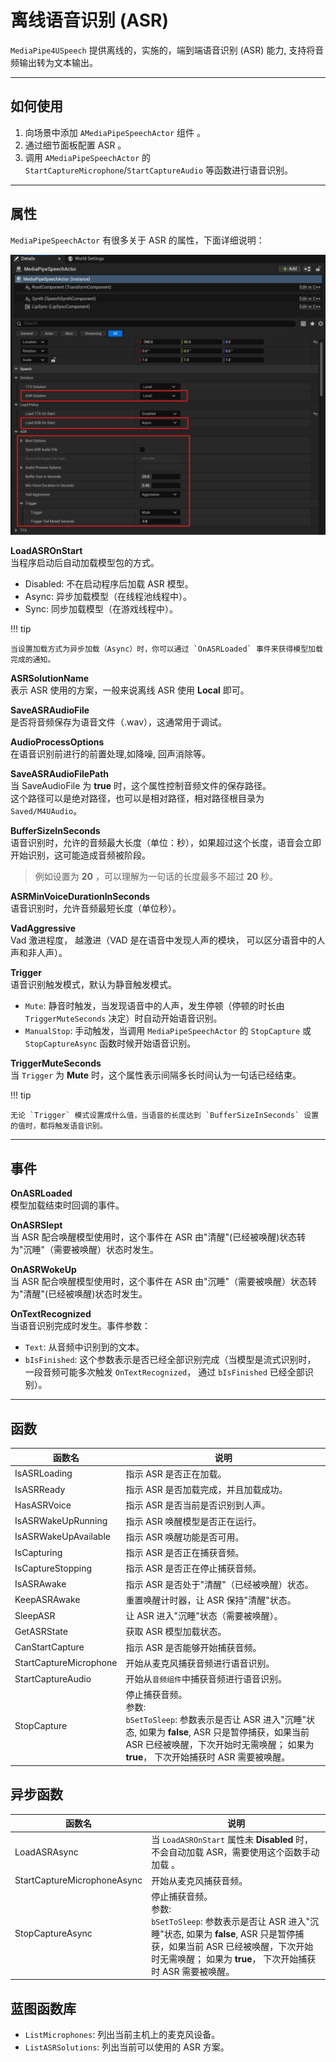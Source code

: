 # 离线语音识别 (ASR)

`MediaPipe4USpeech` 提供离线的，实施的，端到端语音识别 (ASR) 能力, 支持将音频输出转为文本输出。

---   
## 如何使用

1. 向场景中添加 `AMediaPipeSpeechActor` 组件 。
2. 通过细节面板配置 ASR 。
3. 调用 `AMediaPipeSpeechActor` 的 `StartCaptureMicrophone`/`StartCaptureAudio` 等函数进行语音识别。


---   
## 属性

`MediaPipeSpeechActor` 有很多关于 ASR 的属性，下面详细说明：


![ASR details](./images/local_asr/asr_details.jpg "ASR details")

**LoadASROnStart**     
当程序启动后自动加载模型包的方式。   

- Disabled: 不在启动程序后加载 ASR 模型。
- Async: 异步加载模型（在线程池线程中）。
- Sync: 同步加载模型（在游戏线程中）。

!!! tip

    当设置加载方式为异步加载（Async）时，你可以通过 `OnASRLoaded` 事件来获得模型加载完成的通知。

**ASRSolutionName**   
表示 ASR 使用的方案，一般来说离线 ASR 使用 **Local** 即可。

**SaveASRAudioFile**    
是否将音频保存为语音文件（.wav），这通常用于调试。

**AudioProcessOptions**    
在语音识别前进行的前置处理,如降噪, 回声消除等。

**SaveASRAudioFilePath**    
当 SaveAudioFile 为 **true** 时，这个属性控制音频文件的保存路径。   
这个路径可以是绝对路径，也可以是相对路径，相对路径根目录为 `Saved/M4UAudio`。
   
**BufferSizeInSeconds**    
语音识别时，允许的音频最大长度（单位：秒），如果超过这个长度，语音会立即开始识别，这可能造成音频被阶段。   
> 例如设置为 **20** ，可以理解为一句话的长度最多不超过 **20** 秒。

**ASRMinVoiceDurationInSeconds**   
语音识别时，允许音频最短长度（单位秒）。

**VadAggressive**   
Vad 激进程度， 越激进（VAD 是在语音中发现人声的模块， 可以区分语音中的人声和非人声）。

**Trigger**    
语音识别触发模式，默认为静音触发模式。

- `Mute`: 静音时触发，当发现语音中的人声，发生停顿（停顿的时长由 `TriggerMuteSeconds` 决定）时自动开始语音识别。
- `ManualStop`: 手动触发，当调用 `MediaPipeSpeechActor` 的 `StopCapture` 或 `StopCaptureAsync` 函数时候开始语音识别。

**TriggerMuteSeconds**    
当 `Trigger` 为 **Mute** 时，这个属性表示间隔多长时间认为一句话已经结束。

!!! tip

    无论 `Trigger` 模式设置成什么值，当语音的长度达到 `BufferSizeInSeconds` 设置的值时，都将触发语音识别。

---   
## 事件   

**OnASRLoaded**   
模型加载结束时回调的事件。    

**OnASRSlept**    
当 ASR 配合唤醒模型使用时，这个事件在 ASR 由"清醒"(已经被唤醒)状态转为"沉睡"（需要被唤醒）状态时发生。   

**OnASRWokeUp**    
当 ASR 配合唤醒模型使用时，这个事件在 ASR 由"沉睡"（需要被唤醒）状态转为"清醒"(已经被唤醒)状态时发生。

**OnTextRecognized**    
当语音识别完成时发生。事件参数：

- `Text`: 从音频中识别到的文本。
- `bIsFinished`: 这个参数表示是否已经全部识别完成（当模型是流式识别时， 一段音频可能多次触发 `OnTextRecognized`， 通过 `bIsFinished` 已经全部识别）。



---   

## 函数

|函数名| 说明 |
|----------|------------|
|IsASRLoading        | 指示 ASR 是否正在加载。  |
|IsASRReady          | 指示 ASR 是否加载完成，并且加载成功。  |
|HasASRVoice         | 指示 ASR 是否当前是否识别到人声。  |
|IsASRWakeUpRunning  | 指示 ASR 唤醒模型是否正在运行。  |
|IsASRWakeUpAvailable| 指示 ASR 唤醒功能是否可用。 |
|IsCapturing         | 指示 ASR 是否正在捕获音频。 |
|IsCaptureStopping   | 指示 ASR 是否正在停止捕获音频。 |
|IsASRAwake          | 指示 ASR 是否处于"清醒"（已经被唤醒）状态。 |
|KeepASRAwake        | 重置唤醒计时器，让 ASR 保持"清醒"状态。 |
|SleepASR            | 让 ASR 进入"沉睡"状态（需要被唤醒）。|
|GetASRState         | 获取 ASR 模型加载状态。 |
|CanStartCapture     | 指示 ASR 是否能够开始捕获音频。 |
|StartCaptureMicrophone | 开始从麦克风捕获音频进行语音识别。|
|StartCaptureAudio   | 开始从`音频组件`中捕获音频进行语音识别。|
|StopCapture         | 停止捕获音频。<br/> 参数:<br/> `bSetToSleep`: 参数表示是否让 ASR 进入"沉睡"状态, 如果为 **false**, ASR 只是暂停捕获，如果当前 ASR 已经被唤醒，下次开始时无需唤醒； 如果为 **true**， 下次开始捕获时 ASR 需要被唤醒。|


## 异步函数

|函数名| 说明 |
|----------|------------|
|LoadASRAsync     | 当 `LoadASROnStart` 属性未 **Disabled** 时，不会自动加载 ASR，需要使用这个函数手动加载 。|
|StartCaptureMicrophoneAsync   | 开始从麦克风捕获音频。|
|StopCaptureAsync    |  停止捕获音频。<br/> 参数:<br/> `bSetToSleep`: 参数表示是否让 ASR 进入"沉睡"状态, 如果为 **false**, ASR 只是暂停捕获，如果当前 ASR 已经被唤醒，下次开始时无需唤醒； 如果为 **true**， 下次开始捕获时 ASR 需要被唤醒。|


## 蓝图函数库

- `ListMicrophones`: 列出当前主机上的麦克风设备。
- `ListASRSolutions`: 列出当前可以使用的 ASR 方案。






